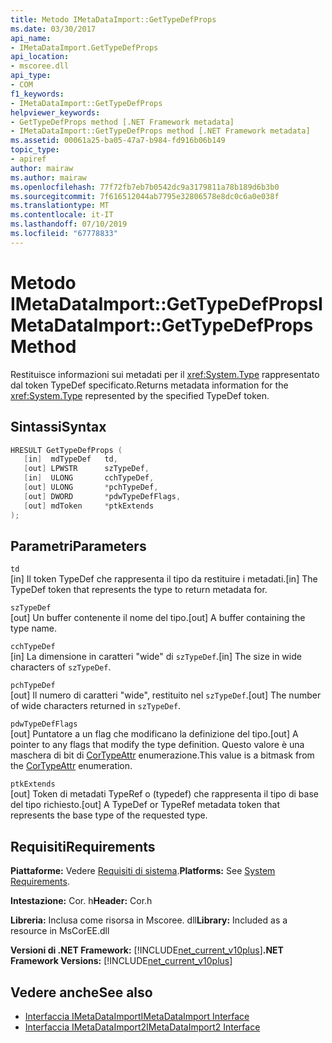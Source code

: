 ```yaml
---
title: Metodo IMetaDataImport::GetTypeDefProps
ms.date: 03/30/2017
api_name:
- IMetaDataImport.GetTypeDefProps
api_location:
- mscoree.dll
api_type:
- COM
f1_keywords:
- IMetaDataImport::GetTypeDefProps
helpviewer_keywords:
- GetTypeDefProps method [.NET Framework metadata]
- IMetaDataImport::GetTypeDefProps method [.NET Framework metadata]
ms.assetid: 00061a25-ba05-47a7-b984-fd916b06b149
topic_type:
- apiref
author: mairaw
ms.author: mairaw
ms.openlocfilehash: 77f72fb7eb7b0542dc9a3179811a78b189d6b3b0
ms.sourcegitcommit: 7f616512044ab7795e32806578e8dc0c6a0e038f
ms.translationtype: MT
ms.contentlocale: it-IT
ms.lasthandoff: 07/10/2019
ms.locfileid: "67778833"
---
```

# <a name="imetadataimportgettypedefprops-method"></a><span data-ttu-id="e8f75-102">Metodo IMetaDataImport::GetTypeDefProps</span><span class="sxs-lookup"><span data-stu-id="e8f75-102">IMetaDataImport::GetTypeDefProps Method</span></span>
<span data-ttu-id="e8f75-103">Restituisce informazioni sui metadati per il <xref:System.Type> rappresentato dal token TypeDef specificato.</span><span class="sxs-lookup"><span data-stu-id="e8f75-103">Returns metadata information for the <xref:System.Type> represented by the specified TypeDef token.</span></span>  
  
## <a name="syntax"></a><span data-ttu-id="e8f75-104">Sintassi</span><span class="sxs-lookup"><span data-stu-id="e8f75-104">Syntax</span></span>  
  
```cpp  
HRESULT GetTypeDefProps (  
   [in]  mdTypeDef   td,  
   [out] LPWSTR      szTypeDef,  
   [in]  ULONG       cchTypeDef,  
   [out] ULONG       *pchTypeDef,  
   [out] DWORD       *pdwTypeDefFlags,  
   [out] mdToken     *ptkExtends  
);  
```  
  
## <a name="parameters"></a><span data-ttu-id="e8f75-105">Parametri</span><span class="sxs-lookup"><span data-stu-id="e8f75-105">Parameters</span></span>  
 `td`  
 <span data-ttu-id="e8f75-106">[in] Il token TypeDef che rappresenta il tipo da restituire i metadati.</span><span class="sxs-lookup"><span data-stu-id="e8f75-106">[in] The TypeDef token that represents the type to return metadata for.</span></span>  
  
 `szTypeDef`  
 <span data-ttu-id="e8f75-107">[out] Un buffer contenente il nome del tipo.</span><span class="sxs-lookup"><span data-stu-id="e8f75-107">[out] A buffer containing the type name.</span></span>  
  
 `cchTypeDef`  
 <span data-ttu-id="e8f75-108">[in] La dimensione in caratteri "wide" di `szTypeDef`.</span><span class="sxs-lookup"><span data-stu-id="e8f75-108">[in] The size in wide characters of `szTypeDef`.</span></span>  
  
 `pchTypeDef`  
 <span data-ttu-id="e8f75-109">[out] Il numero di caratteri "wide", restituito nel `szTypeDef`.</span><span class="sxs-lookup"><span data-stu-id="e8f75-109">[out] The number of wide characters returned in `szTypeDef`.</span></span>  
  
 `pdwTypeDefFlags`  
 <span data-ttu-id="e8f75-110">[out] Puntatore a un flag che modificano la definizione del tipo.</span><span class="sxs-lookup"><span data-stu-id="e8f75-110">[out] A pointer to any flags that modify the type definition.</span></span> <span data-ttu-id="e8f75-111">Questo valore è una maschera di bit di [CorTypeAttr](../../../../docs/framework/unmanaged-api/metadata/cortypeattr-enumeration.md) enumerazione.</span><span class="sxs-lookup"><span data-stu-id="e8f75-111">This value is a bitmask from the [CorTypeAttr](../../../../docs/framework/unmanaged-api/metadata/cortypeattr-enumeration.md) enumeration.</span></span>  
  
 `ptkExtends`  
 <span data-ttu-id="e8f75-112">[out] Token di metadati TypeRef o (typedef) che rappresenta il tipo di base del tipo richiesto.</span><span class="sxs-lookup"><span data-stu-id="e8f75-112">[out] A TypeDef or TypeRef metadata token that represents the base type of the requested type.</span></span>  
  
## <a name="requirements"></a><span data-ttu-id="e8f75-113">Requisiti</span><span class="sxs-lookup"><span data-stu-id="e8f75-113">Requirements</span></span>  
 <span data-ttu-id="e8f75-114">**Piattaforme:** Vedere [Requisiti di sistema](../../../../docs/framework/get-started/system-requirements.md).</span><span class="sxs-lookup"><span data-stu-id="e8f75-114">**Platforms:** See [System Requirements](../../../../docs/framework/get-started/system-requirements.md).</span></span>  
  
 <span data-ttu-id="e8f75-115">**Intestazione:** Cor. h</span><span class="sxs-lookup"><span data-stu-id="e8f75-115">**Header:** Cor.h</span></span>  
  
 <span data-ttu-id="e8f75-116">**Libreria:** Inclusa come risorsa in Mscoree. dll</span><span class="sxs-lookup"><span data-stu-id="e8f75-116">**Library:** Included as a resource in MsCorEE.dll</span></span>  
  
 <span data-ttu-id="e8f75-117">**Versioni di .NET Framework:** [!INCLUDE[net_current_v10plus](../../../../includes/net-current-v10plus-md.md)]</span><span class="sxs-lookup"><span data-stu-id="e8f75-117">**.NET Framework Versions:** [!INCLUDE[net_current_v10plus](../../../../includes/net-current-v10plus-md.md)]</span></span>  
  
## <a name="see-also"></a><span data-ttu-id="e8f75-118">Vedere anche</span><span class="sxs-lookup"><span data-stu-id="e8f75-118">See also</span></span>

- [<span data-ttu-id="e8f75-119">Interfaccia IMetaDataImport</span><span class="sxs-lookup"><span data-stu-id="e8f75-119">IMetaDataImport Interface</span></span>](../../../../docs/framework/unmanaged-api/metadata/imetadataimport-interface.md)
- [<span data-ttu-id="e8f75-120">Interfaccia IMetaDataImport2</span><span class="sxs-lookup"><span data-stu-id="e8f75-120">IMetaDataImport2 Interface</span></span>](../../../../docs/framework/unmanaged-api/metadata/imetadataimport2-interface.md)
